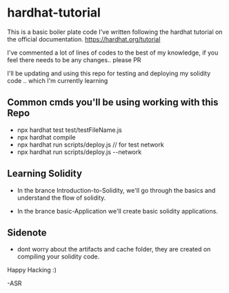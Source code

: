 # hardhat-tutorial

This is a basic boiler plate code I've written following the hardhat tutorial on the official documentation. 
https://hardhat.org/tutorial

I've commented a lot of lines of codes to the best of my knowledge, if you feel there needs to be any changes.. please PR

I'll be updating and using this repo for testing and deploying my solidity code .. which I'm currently learning

## Common cmds you'll be using working with this Repo
* npx hardhat test test/testFileName.js
* npx hardhat compile
* npx hardhat run scripts/deploy.js  // for test network
* npx hardhat run scripts/deploy.js --network <network-name>
  
## Learning Solidity
- In the brance Introduction-to-Solidity, we'll go through the basics and understand the flow of solidity.

- In the brance basic-Application we'll create basic solidity applications.

## Sidenote
- dont worry about the artifacts and cache folder, they are created on compiling your solidity code.
  
Happy Hacking :)

-ASR

